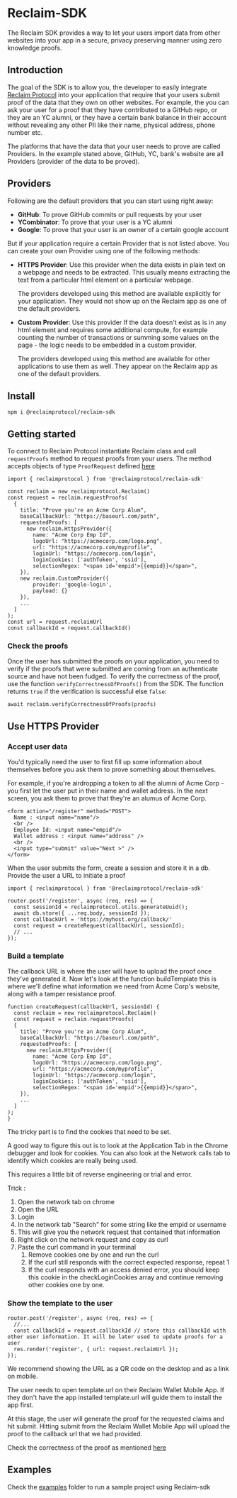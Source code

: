 # Reclaim-SDK
The Reclaim SDK provides a way to let your users import data from other websites into your app in a secure, privacy preserving manner using zero knowledge proofs. 

## Introduction
The goal of the SDK is to allow you, the developer to easily integrate [Reclaim Protocol](https://questbook.gitbook.io/reclaim-protocol/)
 into your application that require that your users submit proof of the data that they own on other websites. For example, the you can ask your user for a proof that they have contributed to a GitHub repo, or they are an YC alumni, or they have a certain bank balance in their account without revealing any other PII like their name, physical address, phone number etc.

The platforms that have the data that your user needs to prove are called Providers. In the example stated above, GitHub, YC, bank's website are all Providers (provider of the data to be proved).

## Providers
Following are the default providers that you can start using right away:
- **GitHub**: To prove GitHub commits or pull requests by your user
- **YCombinator**: To prove that your user is a YC alumni
- **Google**: To prove that your user is an owner of a certain google account

But if your application require a certain Provider that is not listed above. You can create your own Provider using one of the following methods:

- **HTTPS Provider**: Use this provider when the data exists in plain text on a webpage and needs to be extracted. This usually means extracting the text from a particular html element on a particular webpage.

  The providers developed using this method are available explicitly for your application. They would not show up on the Reclaim app as one of the default providers. 
- **Custom Provider**: Use this provider If the data doesn't exist as is in any html element and requires some additional compute, for example counting the number of transactions or summing some values on the page - the logic needs to be embedded in a custom provider.
  
  The providers developed using this method are available for other applications to use them as well. They appear on the Reclaim app as one of the default providers. 

## Install
```
npm i @reclaimprotocol/reclaim-sdk
```

## Getting started
To connect to Reclaim Protocol instantiate Reclaim class and call `requestProofs` method to request proofs from your users. The method accepts objects of type `ProofRequest` defined [here](src/types/index.ts)

```
import { reclaimprotocol } from '@reclaimprotocol/reclaim-sdk'

const reclaim = new reclaimprotocol.Reclaim()
const request = reclaim.requestProofs(
  {
    title: "Prove you're an Acme Corp Alum",
    baseCallbackUrl: "https://baseurl.com/path",
    requestedProofs: [
      new reclaim.HttpsProvider({
        name: "Acme Corp Emp Id",
        logoUrl: "https://acmecorp.com/logo.png",
        url: "https://acmecorp.com/myprofile",
        loginUrl: "https://acmecorp.com/login",
        loginCookies: ['authToken', 'ssid'],
        selectionRegex: "<span id='empid'>{{empid}}</span>",
    }),
    new reclaim.CustomProvider({
	    provider: 'google-login',
	    payload: {}
    }),
    ...
  ]
);
const url = request.reclaimUrl
const callbackId = request.callbackId()

```
### Check the proofs
Once the user has submitted the proofs on your application, you need to verify if the proofs that were submitted are coming from an authenticate source and have not been fudged. To verify the correctness of the proof, use the function `verifyCorrectnessOfProofs()` from the SDK. The function returns `true` if the verification is successful else `false`:

```
await reclaim.verifyCorrectnessOfProofs(proofs)
```

## Use HTTPS Provider

### Accept user data
You'd typically need the user to first fill up some information about themselves before you ask them to prove something about themselves.

For example, if you're airdropping a token to all the alumni of Acme Corp - you first let the user put in their name and wallet address. In the next screen, you ask them to prove that they're an alumus of Acme Corp.

```
<form action="/register" method="POST">
  Name : <input name="name"/> 
  <br />
  Employee Id: <input name="empid"/>
  Wallet address : <input name="address" />
  <br />
  <input type="submit" value="Next >" />
</form>
```

When the user submits the form, create a session and store it in a db. Provide the user a URL to initiate a proof

```
import { reclaimprotocol } from '@reclaimprotocol/reclaim-sdk'

router.post('/register', async (req, res) => {
  const sessionId = reclaimprotocol.utils.generateUuid();
  await db.store({ ...req.body, sessionId });
  const callbackUrl = 'https://myhost.org/callback/'
  const request = createRequest(callbackUrl, sessionId);
  // ... 
});
```

### Build a template
The callback URL is where the user will have to upload the proof once they've generated it. Now let's look at the function buildTemplate this is where we'll define what information we need from Acme Corp's website, along with a tamper resistance proof.

```
function createRequest(callbackUrl, sessionId) {
  const reclaim = new reclaimprotocol.Reclaim()
  const request = reclaim.requestProofs(
  {
    title: "Prove you're an Acme Corp Alum",
    baseCallbackUrl: "https://baseurl.com/path",
    requestedProofs: [
      new reclaim.HttpsProvider({
        name: "Acme Corp Emp Id",
        logoUrl: "https://acmecorp.com/logo.png",
        url: "https://acmecorp.com/myprofile",
        loginUrl: "https://acmecorp.com/login",
        loginCookies: ['authToken', 'ssid'],
        selectionRegex: "<span id='empid'>{{empid}}</span>",
    }),
    ...
  ]
);
}
```

The tricky part is to find the cookies that need to be set. 

A good way to figure this out is to look at the Application Tab in the Chrome debugger and look for cookies. You can also look at the Network calls tab to identify which cookies are really being used. 

This requires a little bit of reverse engineering or trial and error.

Trick : 
1. Open the network tab on chrome
2. Open the URL
3. Login
4. In the network tab "Search" for some string like the empid or username
5. This will give you the network request that contained that information
6. Right click on the network request and copy as curl
7. Paste the curl command in your terminal
   1. Remove cookies one by one and run the curl
   2. If the curl still responds with the correct expected response, repeat 1
   3. If the curl responds with an access denied error, you should keep this cookie in the checkLoginCookies array and continue removing other cookies one by one.

### Show the template to the user
```
router.post('/register', async (req, res) => {
  //...
  const callbackId = request.callbackId // store this callbackId with other user information. It will be later used to update proofs for a user
  res.render('register', { url: request.reclaimUrl });
});
```

We recommend showing the URL as a QR code on the desktop and as a link on mobile. 

The user needs to open template.url on their Reclaim Wallet Mobile App. If they don't have the app installed template.url will guide them to install the app first.

At this stage, the user will generate the proof for the requested claims and hit submit. Hitting submit from the Reclaim Wallet Mobile App will upload the proof to the callback url that we had provided.

Check the correctness of the proof as mentioned [here](#check-the-proofs)

## Examples
Check the [examples](/examples/) folder to run a sample project using Reclaim-sdk
